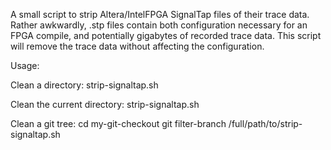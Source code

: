 A small script to strip Altera/IntelFPGA SignalTap files of their trace
data.  Rather awkwardly, .stp files contain both configuration necessary for
an FPGA compile, and potentially gigabytes of recorded trace data.
This script will remove the trace data without affecting the configuration.

Usage:

Clean a directory:
    strip-signaltap.sh <directory to clean>

Clean the current directory:
    strip-signaltap.sh

Clean a git tree:
    cd my-git-checkout
    git filter-branch /full/path/to/strip-signaltap.sh

